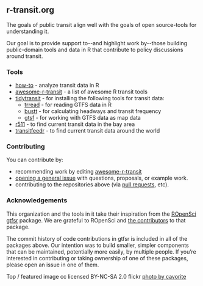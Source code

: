 ## r-transit.org

The goals of public transit align well with the goals of open source-tools for understanding it. 

Our goal is to provide support to--and highlight work by--those building public-domain tools and data in R that contribute to policy discussions around transit.  

### Tools

- [how-to](http://howto.r-transit.org) - analyze transit data in R
- [awesome-r-transit](https://github.com/r-transit/awesome-r-transit) - a list of awesome R transit tools
- [tidytransit](https://github.com/r-transit/tidytransit) - for installing the following tools for transit data:
  * [trread](https://github.com/r-transit/trread) - for reading GTFS data in R
  * [bustt](https://github.com/r-transit/bustt) - for calculating headways and transit frequency
  * [gtsf](https://github.com/r-transit/gtsf) - for working with GTFS data as map data
- [r511](https://github.com/r-transit/r511) - to find current transit data in the bay area
- [transitfeedr](https://github.com/r-transit/transitfeedr) - to find current transit data around the world


### Contributing

You can contribute by: 

- recommending work by editing [awesome-r-transit](https://github.com/r-transit/awesome-r-transit/edit/master/README.md)
- [opening a general issue](https://github.com/r-transit/r-transit.org/issues) with questions, proposals, or example work.  
- contributing to the repositories above (via [pull requests](http://oss-watch.ac.uk/resources/pullrequest), etc). 

### Acknowledgements

This organization and the tools in it take their inspiration from the [ROpenSci gtfsr](https://github.com/ropensci/gtfsr) package. We are grateful to ROpenSci and [the contributors](https://github.com/ropensci/gtfsr/graphs/contributors) to that package. 

The commit history of code contributions in gtfsr is included in all of the packages above. Our intention was to build smaller, simpler components that can be maintained, potentially more easily, by multiple people. If you’re interested in contributing or taking ownership of one of these packages, please open an issue in one of them. 

Top / featured image cc licensed BY-NC-SA 2.0 flickr [photo by cavorite](https://flic.kr/p/8HGmJr)

